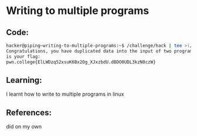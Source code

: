 # Writing to multiple programs
## Code:
```bash
hacker@piping~writing-to-multiple-programs:~$ /challenge/hack | tee >(/challenge/the) > >(/challenge/planet)
Congratulations, you have duplicated data into the input of two programs! Here
is your flag:
pwn.college{ElLWDzq52xsuK6Bx2Og_XJxzbdU.dBDO0UDL3kzN0czW}
```
## Learning:
 I learnt how to write to multiple programs in linux
## References:
 did on my own
